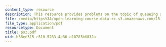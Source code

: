 ```yaml
---
content_type: resource
description: This resource provides problems on the topic of queueing systems.
file: /media/https%3A/open-learning-course-data-rc.s3.amazonaws.com/15-072j-queues-theory-and-applications-spring-2006/b38ee315c51052834e36a10783b6832a_ps3.pdf
file_type: application/pdf
resourcetype: Document
title: ps3.pdf
uid: b38ee315-c510-5283-4e36-a10783b6832a
---
```

